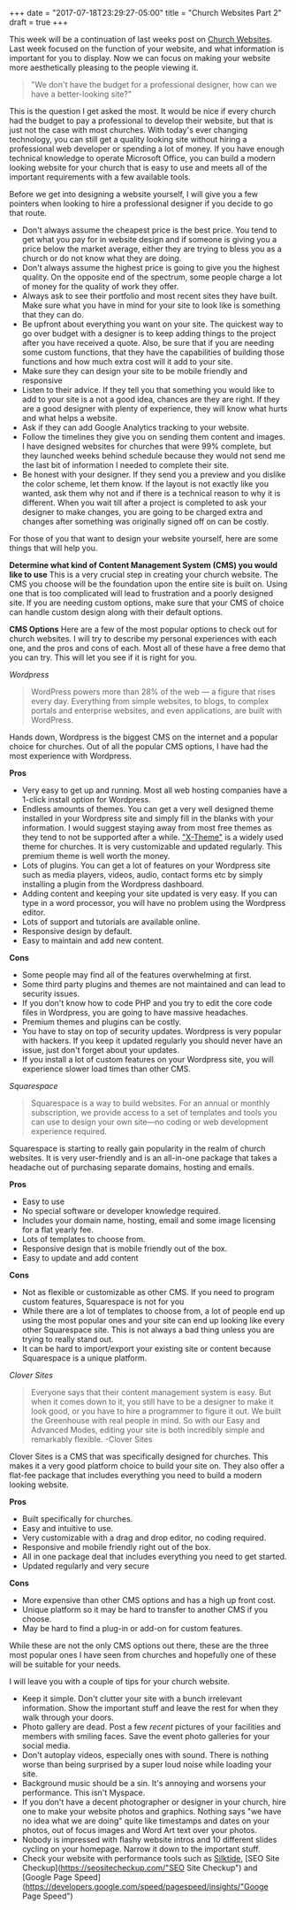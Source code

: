 +++
date = "2017-07-18T23:29:27-05:00"
title = "Church Websites Part 2"
draft = true
+++

This week will be a continuation of last weeks post on [Church Websites](http://endbaddesign.com/blog/church-websites/ "Church Websites"). Last week focused on the function of your website, and what information is important for you to display. Now we can focus on making your website more aesthetically pleasing to the people viewing it.

>"We don't have the budget for a professional designer, how can we have a better-looking site?"

This is the question I get asked the most. It would be nice if every church had the budget to pay a professional to develop their website, but that is just not the case with most churches. With today's ever changing technology, you can still get a quality looking site without hiring a professional web developer or spending a lot of money. If you have enough technical knowledge to operate Microsoft Office, you can build a modern looking website for your church that is easy to use and meets all of the important requirements with a few available tools.

Before we get into designing a website yourself, I will give you a few pointers when looking to hire a professional designer if you decide to go that route.

+ Don't always assume the cheapest price is the best price. You tend to get what you pay for in website design and if someone is giving you a price below the market average, either they are trying to bless you as a church or do not know what they are doing.
+ Don't always assume the highest price is going to give you the highest quality. On the opposite end of the spectrum, some people charge a lot of money for the quality of work they offer.
+ Always ask to see their portfolio and most recent sites they have built. Make sure what you have in mind for your site to look like is something that they can do.
+ Be upfront about everything you want on your site. The quickest way to go over budget with a designer is to keep adding things to the project after you have received a quote. Also, be sure that if you are needing some custom functions, that they have the capabilities of building those functions and how much extra cost will it add to your site.
+ Make sure they can design your site to be mobile friendly and responsive
+ Listen to their advice. If they tell you that something you would like to add to your site is a not a good idea, chances are they are right. If they are a good designer with plenty of experience, they will know what hurts and what helps a website.
+ Ask if they can add Google Analytics tracking to your website.
+ Follow the timelines they give you on sending them content and images. I have designed websites for churches that were 99% complete, but they launched weeks behind schedule because they would not send me the last bit of information I needed to complete their site.
+ Be honest with your designer. If they send you a preview and you dislike the color scheme, let them know. If the layout is not exactly like you wanted, ask them why not and if there is a technical reason to why it is different. When you wait till after a project is completed to ask your designer to make changes, you are going to be charged extra and changes after something was originally signed off on can be costly.

For those of you that want to design your website yourself, here are some things that will help you.

**Determine what kind of Content Management System (CMS) you would like to use**
This is a very crucial step in creating your church website. The CMS you choose will be the foundation upon the entire site is built on. Using one that is too complicated will lead to frustration and a poorly designed site. If you are needing custom options, make sure that your CMS of choice can handle custom design along with their default options.

**CMS Options** Here are a few of the most popular options to check out for church websites. I will try to describe my personal experiences with each one, and the pros and cons of each. Most all of these have a free demo that you can try. This will let you see if it is right for you.

*Wordpress*

>WordPress powers more than 28% of the web — a figure that rises every day. Everything from simple websites, to blogs, to complex portals and enterprise websites, and even applications, are built with WordPress.

Hands down, Wordpress is the biggest CMS on the internet and a popular choice for churches. Out of all the popular CMS options, I have had the most experience with Wordpress.

**Pros**

+ Very easy to get up and running. Most all web hosting companies have a 1-click install option for Wordpress.
+ Endless amounts of themes. You can get a very well designed theme installed in your Wordpress site and simply fill in the blanks with your information. I would suggest staying away from most free themes as they tend to not be supported after a while. ["X-Theme"](https://theme.co/x/ "XTheme") is a widely used theme for churches. It is very customizable and updated regularly. This premium theme is well worth the money.
+ Lots of plugins. You can get a lot of features on your Wordpress site such as media players, videos, audio, contact forms etc by simply installing a plugin from the Wordpress dashboard.
+ Adding content and keeping your site updated is very easy. If you can type in a word processor, you will have no problem using the Wordpress editor.
+ Lots of support and tutorials are available online.
+ Responsive design by default.
+ Easy to maintain and add new content.

**Cons**

+ Some people may find all of the features overwhelming at first.
+ Some third party plugins and themes are not maintained and can lead to security issues.
+ If you don't know how to code PHP and you try to edit the core code files in Wordpress, you are going to have massive headaches.
+ Premium themes and plugins can be costly.
+ You have to stay on top of security updates. Wordpress is very popular with hackers. If you keep it updated regularly you should never have an issue, just don't forget about your updates.
+ If you install a lot of custom features on your Wordpress site, you will experience slower load times than other CMS.

*Squarespace*

>Squarespace is a way to build websites. For an annual or monthly subscription, we provide access to a set of templates and tools you can use to design your own site—no coding or web development experience required.

Squarespace is starting to really gain popularity in the realm of church websites. It is very user-friendly and is an all-in-one package that takes a headache out of purchasing separate domains, hosting and emails.

**Pros**

+ Easy to use
+ No special software or developer knowledge required.
+ Includes your domain name, hosting, email and some image licensing for a flat yearly fee.
+ Lots of templates to choose from.
+ Responsive design that is mobile friendly out of the box.
+ Easy to update and add content

**Cons**

+ Not as flexible or customizable as other CMS. If you need to program custom features, Squarespace is not for you
+ While there are a lot of templates to choose from, a lot of people end up using the most popular ones and your site can end up looking like every other Squarespace site. This is not always a bad thing unless you are trying to really stand out.
+ It can be hard to import/export your existing site or content because Squarespace is a unique platform.

*Clover Sites*

>Everyone says that their content management system is easy. But when it comes down to it, you still have to be a designer to make it look good, or you have to hire a programmer to figure it out. We built the Greenhouse with real people in mind. So with our Easy and Advanced Modes, editing your site is both incredibly simple and remarkably flexible. -Clover Sites

Clover Sites is a CMS that was specifically designed for churches. This makes it a very good platform choice to build your site on. They also offer a flat-fee package that includes everything you need to build a modern looking website.

**Pros**

+ Built specifically for churches.
+ Easy and intuitive to use.
+ Very customizable with a drag and drop editor, no coding required.
+ Responsive and mobile friendly right out of the box.
+ All in one package deal that includes everything you need to get started.
+ Updated regularly and very secure

**Cons**

+ More expensive than other CMS options and has a high up front cost.
+ Unique platform so it may be hard to transfer to another CMS if you choose.
+ May be hard to find a plug-in or add-on for custom features.

While these are not the only CMS options out there, these are the three most popular ones I have seen from churches and hopefully one of these will be suitable for your needs.

I will leave you with a couple of tips for your church website.

+ Keep it simple. Don't clutter your site with a bunch irrelevant information. Show the important stuff and leave the rest for when they walk through your doors.
+ Photo gallery are dead. Post a few *recent* pictures of your facilities and members with smiling faces. Save the event photo galleries for your social media.
+ Don't autoplay videos, especially ones with sound. There is nothing worse than being surprised by a super loud noise while loading your site.
+ Background music should be a sin. It's annoying and worsens your performance. This isn't Myspace.
+ If you don't have a decent photographer or designer in your church, hire one to make your website photos and graphics. Nothing says "we have no idea what we are doing" quite like timestamps and dates on your photos, out of focus images and Word Art text over your photos.
+ Nobody is impressed with flashy website intros and 10 different slides cycling on your homepage. Narrow it down to the important stuff.
+ Check your website with performance tools such as [Silktide](http://nibbler.silktide.com/"Silktide"), [SEO Site Checkup](https://seositecheckup.com/"SEO Site Checkup") and [Google Page Speed](https://developers.google.com/speed/pagespeed/insights/"Googe Page Speed")
